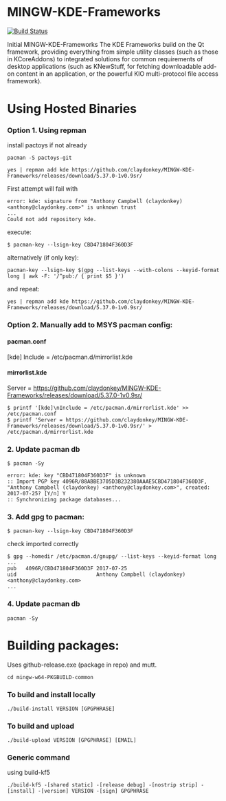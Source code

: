 MINGW-KDE-Frameworks 
====================
 [![Build Status](https://ci.appveyor.com/api/projects/status/r5myh087cwi35bh0?svg=true)](https://ci.appveyor.com/project/claydonkey/mingw-kde-frameworks)
 

Initial MINGW-KDE-Frameworks
The KDE Frameworks build on the Qt framework, providing everything from simple utility classes (such as those in KCoreAddons) to integrated solutions for common requirements of desktop applications (such as KNewStuff, for fetching downloadable add-on content in an application, or the powerful KIO multi-protocol file access framework).


# Using Hosted Binaries

### Option 1. Using repman
install pactoys if not already
```
pacman -S pactoys-git
```
```
yes | repman add kde https://github.com/claydonkey/MINGW-KDE-Frameworks/releases/download/5.37.0-1v0.9sr/
```
First attempt will fail with
```
error: kde: signature from "Anthony Campbell (claydonkey) <anthony@claydonkey.com>" is unknown trust
...
Could not add repository kde.
```
execute:
```
$ pacman-key --lsign-key CBD471804F360D3F
```
alternatively (if only key):
```
pacman-key --lsign-key $(gpg --list-keys --with-colons --keyid-format long | awk -F: '/^pub:/ { print $5 }')
```
and repeat:
```
yes | repman add kde https://github.com/claydonkey/MINGW-KDE-Frameworks/releases/download/5.37.0-1v0.9sr/
```

### Option 2. Manually add to MSYS pacman config:

#### pacman.conf
[kde] Include = /etc/pacman.d/mirrorlist.kde

#### mirrorlist.kde
Server = https://github.com/claydonkey/MINGW-KDE-Frameworks/releases/download/5.37.0-1v0.9sr/

```
$ printf '[kde]\nInclude = /etc/pacman.d/mirrorlist.kde' >> /etc/pacman.conf
$ printf 'Server = https://github.com/claydonkey/MINGW-KDE-Frameworks/releases/download/5.37.0-1v0.9sr/' > /etc/pacman.d/mirrorlist.kde 
```
### 2. Update pacman db

```
$ pacman -Sy

error: kde: key "CBD471804F360D3F" is unknown
:: Import PGP key 4096R/88ABBE3705D3B232380AAAE5CBD471804F360D3F, "Anthony Campbell (claydonkey) <anthony@claydonkey.com>", created:      2017-07-25? [Y/n] Y
:: Synchronizing package databases...
```

### 3. Add gpg to pacman:
```
$ pacman-key --lsign-key CBD471804F360D3F
```
check imported correctly
```
$ gpg --homedir /etc/pacman.d/gnupg/ --list-keys --keyid-format long
...
pub   4096R/CBD471804F360D3F 2017-07-25
uid                          Anthony Campbell (claydonkey) <anthony@claydonkey.com>
...
```

### 4. Update pacman db
```
pacman -Sy
```


# Building packages:

Uses github-release.exe (package in repo) and mutt.

```
cd mingw-w64-PKGBUILD-common
```
### To build and install locally
```
./build-install VERSION [GPGPHRASE]
```
### To build and upload
```
./build-upload VERSION [GPGPHRASE] [EMAIL]
```
### Generic command
using build-kf5
```
./build-kf5 -[shared static] -[release debug] -[nostrip strip] -[install] -[version] VERSION -[sign] GPGPHRASE 

```


